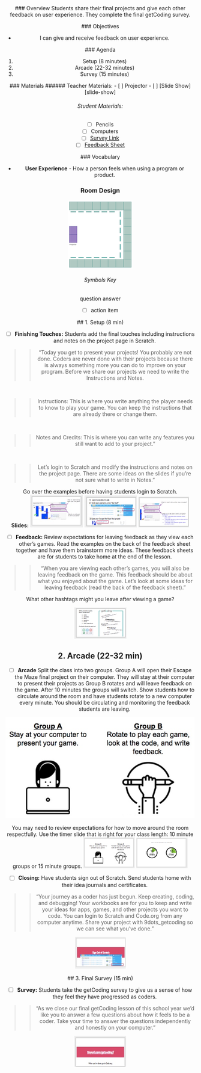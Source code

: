 <header class='header' title='Arcade' subtitle='Lesson 27'/>

<notable>
<iconp src='/icons/activity.png'>### Overview</iconp>
Students share their final projects and give each other feedback on user experience. They complete the final getCoding survey.

<iconp src='/icons/objectives.png'>### Objectives</iconp>
- I can give and receive feedback on user experience.

<iconp src='/icons/agenda.png'>### Agenda</iconp>
1. Setup (8 minutes)
1. Arcade (22-32 minutes)
1. Survey (15 minutes)


<note>
<iconp src='/icons/materials.png'>### Materials</iconp>
###### Teacher Materials:
- [ ] Projector
- [ ] [Slide Show][slide-show]

###### Student Materials:
- [ ] Pencils
- [ ] Computers
- [ ] [Survey Link][survey]
- [ ] [Feedback Sheet][handout]

<iconp src='/icons/vocab.png'>### Vocabulary</iconp>
- **User Experience** - How a person feels when using a program or product.

</note>

### Room Design
![room](/images/layout-online.png)

<note>

###### Symbols Key
<iconp ml='1.65em' type='question'>question</iconp>
<iconp ml='1.65em' type='answer'>answer</iconp>
- [ ] action item
</note>

<pagebreak/>
## 1. Setup (8 min)

- [ ] **Finishing Touches:** Students add the final touches including instructions and notes on the project page in Scratch.

> > “Today you get to present your projects! You probably are not done. Coders are never done with their projects because there is always something more you can do to improve on your program. Before we share our projects we need to write the Instructions and Notes.

<br/>

> > Instructions: This is where you write anything the player needs to know to play your game. You can keep the instructions that are already there or change them.

<br/>

> > Notes and Credits: This is where you can write any features you still want to add to your project.”

<br/>

> > Let’s login to Scratch and modify the instructions and notes on the project page. There are some ideas on the slides if you’re not sure what to write in Notes.”


<note type="tip">Go over the examples before having students login to Scratch.
<br/>
**Slides:** ![slides-setup1](./images/slides-setup1.jpeg)
![slides-setup2](./images/slides-setup2.jpeg)
![slides-setup3](./images/slides-setup3.jpeg)
</note>
<br/>
- [ ] **Feedback:** Review expectations for leaving feedback as they view each other’s games. Read the examples on the back of the feedback sheet together and have them brainstorm more ideas. These feedback sheets are for students to take home at the end of the lesson.

> > “When you are viewing each other’s games, you will also be leaving feedback on the game. This feedback should be about what you enjoyed about the game. Let’s look at some ideas for leaving feedback (read the back of the feedback sheet).”

<iconp type="question">What other hashtags might you leave after viewing a game?</iconp>

<note>![slides-setup4](./images/slides-setup4.jpeg)
</note>

## 2. Arcade (22-32 min)

- [ ] **Arcade** Split the class into two groups. Group A will open their Escape the Maze final project on their computer. They will stay at their computer to present their projects as Group B rotates and will leave feedback on the game. After 10 minutes the groups will switch. Show students how to circulate around the room and have students rotate to a new computer every minute. You should be circulating and monitoring the feedback students are leaving.  

![groups](./images/groups.jpeg)

<note type="tip">You may need to review expectations for how to move around the room respectfully.
Use the timer slide that is right for your class length: 10 minute groups or 15 minute groups.
![slides-arcade1](./images/slides-arcade1.jpeg)
![slides-timer](./images/slides-timer.png)
</note>

- [ ] **Closing:**  Have students sign out of Scratch. Send students home with their idea journals and certificates.

> > “Your journey as a coder has just begun. Keep creating, coding, and debugging! Your workbooks are for you to keep and write your ideas for apps, games, and other projects you want to code. You can login to Scratch and Code.org from any computer anytime. Share your project with 9dots_getcoding so we can see what you’ve done.”

<note>![slides-signout](./images/slides-signout.jpeg)</note>

<pagebreak/>
## 3. Final Survey (15 min)

- [ ] **Survey:** Students take the getCoding survey to give us a sense of how they feel they have progressed as coders.

> > “As we close our final getCoding lesson of this school year we’d like you to answer a few questions about how it feels to be a coder. Take your time to answer the questions independently and honestly on your computer.”

<note> ![slides-survey](./images/slides-survey.jpeg)</note>
</notable>

[slide-show]: https://docs.google.com/presentation/d/1try4VzBOpct-FJ3SCWl0yTsj6cUqUZ6S1YkLz8EieHg/edit?usp=sharing
[survey]: http://tinyurl.com/getcoding7
[handout]: https://drive.google.com/file/d/0B2wBzr9vcXjPeFNYMm5kdkotR2c/view?usp=sharing
